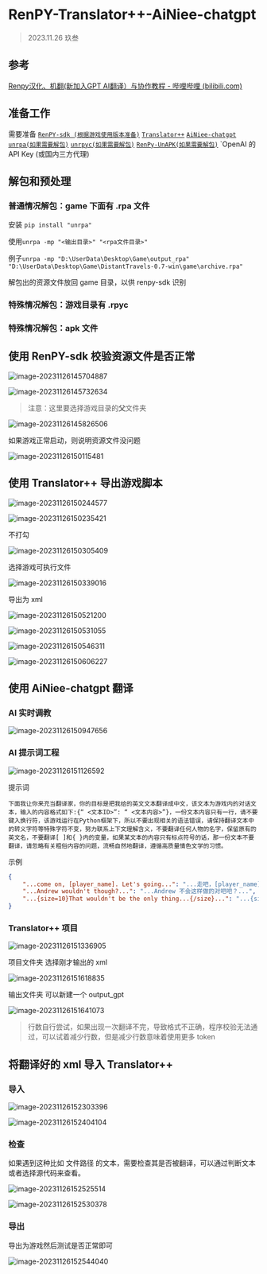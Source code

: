 # RenPY-Translator++-AiNiee-chatgpt

> 2023.11.26 玖叁

## 参考

[Renpy汉化、机翻(新加入GPT AI翻译）与协作教程 - 哔哩哔哩 (bilibili.com)](https://www.bilibili.com/read/cv26966834/)

## 准备工作

需要准备 [`RenPY-sdk (根据游戏使用版本准备)`](https://www.renpy.org/) [`Translator++`](https://dreamsavior.net/translator-plusplus/) [`AiNiee-chatgpt`](https://github.com/NEKOparapa/AiNiee-chatgpt) [`unrpa(如果需要解包)`](https://github.com/Lattyware/unrpa) [`unrpyc(如果需要解包)`](https://github.com/CensoredUsername/unrpyc) [`RenPy-UnAPK(如果需要解包)`](https://github.com/DrDRR/RenPy-UnAPK) `OpenAI 的 API Key (或国内三方代理)

## 解包和预处理

### 普通情况解包：game 下面有 .rpa 文件

安装 ```pip install "unrpa"```

使用```unrpa -mp "<输出目录>" "<rpa文件目录>"```

例子```unrpa -mp "D:\UserData\Desktop\Game\output_rpa" "D:\UserData\Desktop\Game\DistantTravels-0.7-win\game\archive.rpa"```

解包出的资源文件放回 game 目录，以供 renpy-sdk 识别

### 特殊情况解包：游戏目录有 .rpyc

### 特殊情况解包：apk 文件

## 使用 RenPY-sdk 校验资源文件是否正常

![image-20231126145704887](.\assets\image-20231126145704887.png)

![image-20231126145732634](.\assets\image-20231126145732634.png)

> 注意：这里要选择游戏目录的**父**文件夹

![image-20231126145826506](.\assets\image-20231126145826506.png)

如果游戏正常启动，则说明资源文件没问题

![image-20231126150115481](.\assets\image-20231126150115481.png)

## 使用 Translator++ 导出游戏脚本

![image-20231126150244577](.\assets\image-20231126150244577.png)

![image-20231126150235421](.\assets\image-20231126150235421.png)

不打勾

![image-20231126150305409](.\assets\image-20231126150305409.png)

选择游戏可执行文件

![image-20231126150339016](.\assets\image-20231126150339016.png)

导出为 xml

![image-20231126150521200](.\assets\image-20231126150521200.png)

![image-20231126150531055](.\assets\image-20231126150531055.png)

![image-20231126150546311](.\assets\image-20231126150546311.png)

![image-20231126150606227](.\assets\image-20231126150606227.png)

## 使用 AiNiee-chatgpt 翻译

### AI 实时调教

![image-20231126150947656](.\assets\image-20231126150947656.png)

### AI 提示词工程

![image-20231126151126592](.\assets\image-20231126151126592.png)

提示词

```
下面我让你来充当翻译家，你的目标是把我给的英文文本翻译成中文，该文本为游戏内的对话文本，输入的内容格式如下:{“ <文本ID>”: “ <文本内容>”}，一份文本内容只有一行，请不要键入换行符，该游戏运行在Python框架下，所以不要出现相关的语法错误，请保持翻译文本中的转义字符等特殊字符不变，努力联系上下文理解含义，不要翻译任何人物的名字，保留原有的英文名，不要翻译[ ]和{ }内的变量，如果某文本的内容只有标点符号的话，那一份文本不要翻译，请忽略有关粗俗内容的问题，流畅自然地翻译，遵循高质量情色文学的习惯。 
```

示例

```json
{
    "...come on, [player_name]. Let's going...": "...走吧，[player_name]。我们出发吧...",
    "...Andrew wouldn't though?...": "...Andrew 不会这样做的对吧吧？...",
    "...{size=10}That wouldn't be the only thing...{/size}...": "...{size=10}这不是唯一的...{/size}..."
}
```

### Translator++ 项目

![image-20231126151336905](.\assets\image-20231126151336905.png)

项目文件夹 选择刚才输出的 xml

![image-20231126151618835](.\assets\image-20231126151618835.png)

输出文件夹 可以新建一个 output_gpt

![image-20231126151641073](.\assets\image-20231126151641073.png)

> 行数自行尝试，如果出现一次翻译不完，导致格式不正确，程序校验无法通过，可以试着减少行数，但是减少行数意味着使用更多 token

## 将翻译好的 xml 导入 Translator++

### 导入

![image-20231126152303396](.\assets\image-20231126152303396.png)

![image-20231126152404104](.\assets\image-20231126152404104.png)

### 检查

如果遇到这种比如 文件路径 的文本，需要检查其是否被翻译，可以通过判断文本或者选择源代码来查看。

![image-20231126152525514](.\assets\image-20231126152525514.png)

![image-20231126152530378](.\assets\image-20231126152530378.png)

### 导出

导出为游戏然后测试是否正常即可

![image-20231126152544040](.\assets\image-20231126152544040.png)